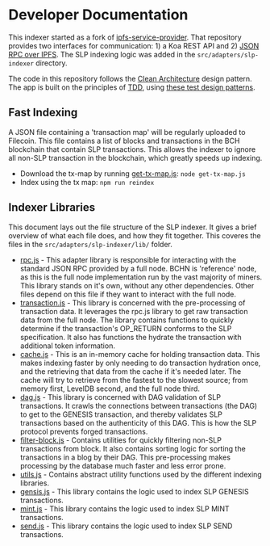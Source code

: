 # Developer Documentation

This indexer started as a fork of [ipfs-service-provider](https://github.com/Permissionless-Software-Foundation/ipfs-service-provider). That repository provides two interfaces for communication: 1) a Koa REST API and 2) [JSON RPC over IPFS](https://troutsblog.com/blog/ipfs-service-providers). The SLP indexing logic was added in the `src/adapters/slp-indexer` directory.

The code in this repository follows the [Clean Architecture](https://troutsblog.com/blog/clean-architecture) design pattern. The app is built on the principles of [TDD](https://tanzu.vmware.com/content/blog/why-tdd), using [these test design patterns](https://youtu.be/lE3RYnchHps).


## Fast Indexing
A JSON file containing a 'transaction map' will be regularly uploaded to Filecoin. This file contains a list of blocks and transactions in the BCH blockchain that contain SLP transactions. This allows the indexer to ignore all non-SLP transaction in the blockchain, which greatly speeds up indexing.

- Download the tx-map by running [get-tx-map.js](../src/adapters/slp-indexer/tx-maps/get-tx-map.js): `node get-tx-map.js`
- Index using the tx map: `npm run reindex`


## Indexer Libraries

This document lays out the file structure of the SLP indexer. It gives a brief overview of what each file does, and how they fit together. This coveres the files in the `src/adapters/slp-indexer/lib/` folder.

- [rpc.js](../src/adapters/slp-indexer/lib/rpc.js) - This adapter library is responsible for interacting with the standard JSON RPC provided by a full node. BCHN is 'reference' node, as this is the full node implementation run by the vast majority of miners. This library stands on it's own, without any other dependencies. Other files depend on this file if they want to interact with the full node.<br />
- [transaction.js](../src/adapters/slp-indexer/lib/transaction.js) - This library is concerned with the pre-processing of transaction data. It leverages the rpc.js library to get raw transaction data from the full node. The library contains functions to quickly determine if the transaction's OP_RETURN conforms to the SLP specification. It also has functions the hydrate the transaction with additional token information.<br />
- [cache.js](../src/adapters/slp-indexer/lib/cache.js) - This is an in-memory cache for holding transaction data. This makes indexing faster by only needing to do transaction hydration once, and the retrieving that data from the cache if it's needed later. The cache will try to retrieve from the fastest to the slowest source; from memory first, LevelDB second, and the full node third.
- [dag.js](../src/adapters/slp-indexer/lib/dag.js) - This library is concerned with DAG validation of SLP transactions. It crawls the connections between transactions (the DAG) to get to the GENESIS transaction, and thereby validates SLP transactions based on the authenticity of this DAG. This is how the SLP protocol prevents forged transactions.
- [filter-block.js](../src/adapters/slp-indexer/lib/filter-block.js) - Contains utilities for quickly filtering non-SLP transactions from block. It also contains sorting logic for sorting the transactions in a blog by their DAG. This pre-processing makes processing by the database much faster and less error prone.
- [utils.js](../src/adapters/slp-indexer/lib/utils.js) - Contains abstract utility functions used by the different indexing libraries.
- [gensis.js](../src/adapters/slp-indexer/lib/genesis.js) - This library contains the logic used to index SLP GENESIS transactions.
- [mint.js](../src/adapters/slp-indexer/lib/mint.js) - This library contains the logic used to index SLP MINT transactions.
- [send.js](../src/adapters/slp-indexer/lib/send.js) - This library contains the logic used to index SLP SEND transactions.
